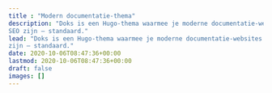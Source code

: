 ```yaml
---
title : "Modern documentatie-thema"
description: "Doks is een Hugo-thema waarmee je moderne documentatie-websites kunt bouwen die veilig, snel en klaar voor
SEO zijn — standaard."
lead: "Doks is een Hugo-thema waarmee je moderne documentatie-websites kunt bouwen die veilig, snel en klaar voor SEO
zijn — standaard."
date: 2020-10-06T08:47:36+00:00
lastmod: 2020-10-06T08:47:36+00:00
draft: false
images: []
---
```


